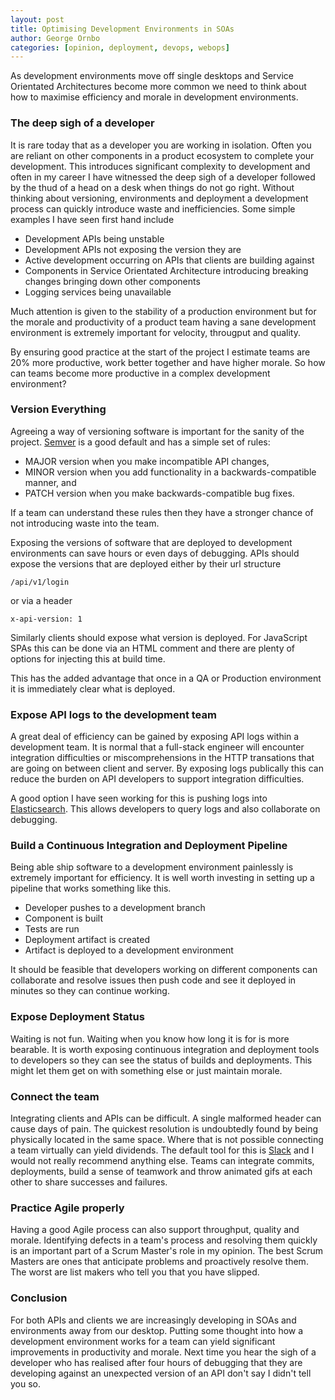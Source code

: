 ```yaml
---
layout: post
title: Optimising Development Environments in SOAs
author: George Ornbo
categories: [opinion, deployment, devops, webops]
---
```


As development environments move off single desktops and Service Orientated Architectures become more common we need to think about how to maximise efficiency and morale in development environments. 

### The deep sigh of a developer

It is rare today that as a developer you are working in isolation. Often you are reliant on other components in a product ecosystem to complete your development. This introduces significant complexity to development and often in my career I have witnessed the deep sigh of a developer followed by the thud of a head on a desk when things do not go right. Without thinking about versioning, environments and deployment a development process can quickly introduce waste and inefficiencies. Some simple examples I have seen first hand include

* Development APIs being unstable
* Development APIs not exposing the version they are
* Active development occurring on APIs that clients are building against
* Components in Service Orientated Architecture introducing breaking changes bringing down other components
* Logging services being unavailable

Much attention is given to the stability of a production environment but for the morale and productivity of a product team having a sane development environment is extremely important for velocity, througput and quality. 

By ensuring good practice at the start of the project I estimate teams are 20% more productive, work better together and have higher morale. So how can teams become more productive in a complex development environment?

### Version Everything

Agreeing a way of versioning software is important for the sanity of the project. [Semver][1] is a good default and has a simple set of rules:

* MAJOR version when you make incompatible API changes,
* MINOR version when you add functionality in a backwards-compatible manner, and
* PATCH version when you make backwards-compatible bug fixes.

If a team can understand these rules then they have a stronger chance of not introducing waste into the team. 

Exposing the versions of software that are deployed to development environments can save hours or even days of debugging. APIs should expose the versions that are deployed either by their url structure

`/api/v1/login`

or via a header

`x-api-version: 1`

Similarly clients should expose what version is deployed. For JavaScript SPAs this can be done via an HTML comment and there are plenty of options for injecting this at build time. 

This has the added advantage that once in a QA or Production environment it is immediately clear what is deployed. 

### Expose API logs to the development team

A great deal of efficiency can be gained by exposing API logs within a development team. It is normal that a full-stack engineer will encounter integration difficulties or miscomprehensions in the HTTP transations that are going on between client and server. By exposing logs publically this can reduce the burden on API developers to support integration difficulties.

A good option I have seen working for this is pushing logs into [Elasticsearch][2]. This allows developers to query logs and also collaborate on debugging. 

### Build a Continuous Integration and Deployment Pipeline

Being able ship software to a development environment painlessly is extremely important for efficiency. It is well worth investing in setting up a pipeline that works something like this.

* Developer pushes to a development branch
* Component is built
* Tests are run
* Deployment artifact is created
* Artifact is deployed to a development environment

It should be feasible that developers working on different components can collaborate and resolve issues then push code and see it deployed in minutes so they can continue working. 

### Expose Deployment Status

Waiting is not fun. Waiting when you know how long it is for is more bearable. It is worth exposing continuous integration and deployment tools to developers so they can see the status of builds and deployments. This might let them get on with something else or just maintain morale. 

### Connect the team

Integrating clients and APIs can be difficult. A single malformed header can cause days of pain. The quickest resolution is undoubtedly found by being physically located in the same space. Where that is not possible connecting a team virtually can yield dividends. The default tool for this is [Slack][3] and I would not really recommend anything else. Teams can integrate commits, deployments, build a sense of teamwork and throw animated gifs at each other to share successes and failures. 

### Practice Agile properly

Having a good Agile process can also support throughput, quality and morale. Identifying defects in a team's process and resolving them quickly is an important part of a Scrum Master's role in my opinion. The best Scrum Masters are ones that anticipate problems and proactively resolve them. The worst are list makers who tell you that you have slipped.

### Conclusion

For both APIs and clients we are increasingly developing in SOAs and environments away from our desktop. Putting some thought into how a development environment works for a team can yield significant improvements in productivity and morale. Next time you hear the sigh of a developer who has realised after four hours of debugging that they are developing against an unexpected version of an API don't say I didn't tell you so. 

[1]: http://semver.org/
[2]: https://www.elastic.co/products/elasticsearch
[3]: https://slack.com/
